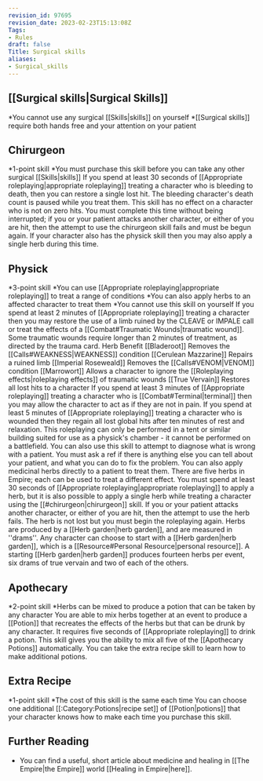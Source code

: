 ```yaml
---
revision_id: 97695
revision_date: 2023-02-23T15:13:08Z
Tags:
- Rules
draft: false
Title: Surgical skills
aliases:
- Surgical_skills
---
```

## [[Surgical skills|Surgical Skills]]
*You cannot use any surgical [[Skills|skills]] on yourself
*[[Surgical skills]] require both hands free and your attention on your patient
## Chirurgeon
*1-point skill
*You must purchase this skill before you can take any other surgical [[Skills|skills]]
If you spend at least 30 seconds of [[Appropriate roleplaying|appropriate roleplaying]] treating a character who is bleeding to death, then you can restore a single lost hit. The bleeding character's death count is paused while you treat them. This skill has no effect on a character who is not on zero hits. You must complete this time without being interrupted; if you or your patient attacks another character, or either of you are hit, then the attempt to use the chirurgeon skill fails and must be begun again.
If your character also has the physick skill then you may also apply a single herb during this time.
## Physick
*3-point skill
*You can use [[Appropriate roleplaying|appropriate roleplaying]] to treat a range of conditions
*You can also apply herbs to an affected character to treat them
*You cannot use this skill on yourself
If you spend at least 2 minutes of [[Appropriate roleplaying]] treating a character then you may restore the use of a limb ruined by the CLEAVE or IMPALE call or treat the effects of a [[Combat#Traumatic Wounds|traumatic wound]]. Some traumatic wounds require longer than 2 minutes of treatment, as directed by the trauma card.
        Herb
        Benefit
        [[Bladeroot]]
        Removes the [[Calls#WEAKNESS|WEAKNESS]] condition
        [[Cerulean Mazzarine]]
        Repairs a ruined limb
        [[Imperial Roseweald]]
        Removes the [[Calls#VENOM|VENOM]] condition
        [[Marrowort]]
        Allows a character to ignore the [[Roleplaying effects|roleplaying effects]] of traumatic wounds
        [[True Vervain]]
        Restores all lost hits to a character
If you spend at least 3 minutes of [[Appropriate roleplaying]] treating a character who is [[Combat#Terminal|terminal]] then you may allow the character to act as if they are not in pain.
If you spend at least 5 minutes of [[Appropriate roleplaying]] treating a character who is wounded then they regain all lost global hits after ten minutes of rest and relaxation. This roleplaying can only be performed in a tent or similar building suited for use as a physick's chamber - it cannot be performed on a battlefield.
You can also use this skill to attempt to diagnose what is wrong with a patient. You must ask a ref if there is anything else you can tell about your patient, and what you can do to fix the problem.
You can also apply medicinal herbs directly to a patient to treat them. There are five herbs in Empire; each can be used to treat a different effect. You must spend at least 30 seconds of [[Appropriate roleplaying|appropriate roleplaying]] to apply a herb, but it is also  possible to apply a single herb while treating a character using the [[#chirurgeon|chirurgeon]] skill. 
If you or your patient attacks another character, or either of you are hit, then the attempt to use the herb fails. The herb is not lost but you must begin the roleplaying again. 
Herbs are produced by a [[Herb garden|herb garden]], and are measured in ''drams''. Any character can choose to start with a [[Herb garden|herb garden]], which is a [[Resource#Personal Resource|personal resource]]. A starting [[Herb garden|herb garden]] produces fourteen herbs per event, six drams of true vervain and two of each of the others.
## Apothecary
*2-point skill
*Herbs can be mixed to produce a potion that can be taken by any character
You are able to mix herbs together at an event to produce a [[Potion]] that recreates the effects of the herbs but that can be drunk by any character. It requires five seconds of [[Appropriate roleplaying]] to drink a potion.
This skill gives you the ability to mix all five of the [[Apothecary Potions]] automatically. You can take the extra recipe skill to learn how to make additional potions.
## Extra Recipe
*1-point skill
*The cost of this skill is the same each time
You can choose one additional [[:Category:Potions|recipe set]] of [[Potion|potions]] that your character knows how to make each time you purchase this skill.
## Further Reading
* You can find a useful, short article about medicine and healing in [[The Empire|the Empire]] world [[Healing in Empire|here]].